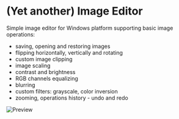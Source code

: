 (Yet another) Image Editor
===========
Simple image editor for Windows platform supporting basic image operations:

* saving, opening and restoring images
* flipping horizontally, vertically and rotating
* custom image clipping
* image scaling
* contrast and brightness
* RGB channels equalizing
* blurring
* custom filters: grayscale, color inversion
* zooming, operations history - undo and redo


![Preview](https://raw.githubusercontent.com/zdanowiczkonrad/ImageEditor/master/docs/preview.jpg)
